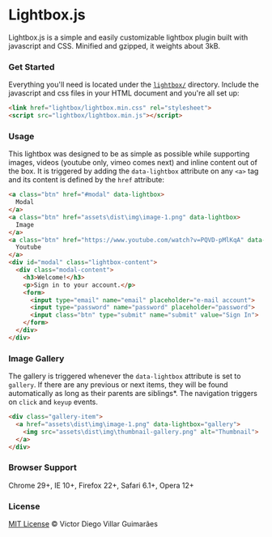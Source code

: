 # Lightbox.js #

Lightbox.js is a simple and easily customizable lightbox plugin built with javascript and CSS. Minified and gzipped, it weights about 3kB.

### Get Started ###

Everything you'll need is located under the [`lightbox/`](lightbox/) directory. Include the javascript and css files in your HTML document and you're all set up:

```html
<link href="lightbox/lightbox.min.css" rel="stylesheet">
<script src="lightbox/lightbox.min.js"></script>
```

### Usage ###

This lightbox was designed to be as simple as possible while supporting images, videos (youtube only, vimeo comes next) and inline content out of the box. It is triggered by adding the `data-lightbox` attribute on any `<a>` tag and its content is defined by the `href` attribute:

```html
<a class="btn" href="#modal" data-lightbox>
  Modal
</a>
<a class="btn" href="assets\dist\img\image-1.png" data-lightbox>
  Image
</a>
<a class="btn" href="https://www.youtube.com/watch?v=PQVD-pMlKqA" data-lightbox>
  Youtube
</a>
<div id="modal" class="lightbox-content">
  <div class="modal-content">
    <h3>Welcome!</h3>
    <p>Sign in to your account.</p>
    <form>
      <input type="email" name="email" placeholder="e-mail account">
      <input type="password" name="password" placeholder="password">
      <input class="btn" type="submit" name="submit" value="Sign In">
    </form>
  </div>
</div>
```

### Image Gallery ###

The gallery is triggered whenever the `data-lightbox` attribute is set to `gallery`. If there are any previous or next items, they will be found automatically as long as their parents are siblings*. The navigation triggers on `click` and `keyup` events.

```html
<div class="gallery-item">
  <a href="assets\dist\img\image-1.png" data-lightbox="gallery">
    <img src="assets\dist\img\thumbnail-gallery.png" alt="Thumbnail">
  </a>
</div>
```

### Browser Support ###

Chrome 29+, IE 10+, Firefox 22+, Safari 6.1+, Opera 12+

### License ###

[MIT License](https://victordiego.mit-license.org/) © Victor Diego Villar Guimarães
